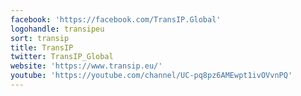 ```yaml
---
facebook: 'https://facebook.com/TransIP.Global'
logohandle: transipeu
sort: transip
title: TransIP
twitter: TransIP_Global
website: 'https://www.transip.eu/'
youtube: 'https://youtube.com/channel/UC-pq8pz6AMEwpt1ivOVvnPQ'
---
```

